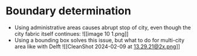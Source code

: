 # Boundary determination

- Using administrative areas causes abrupt stop of city, even though the city fabric itself continues:
![[image 10 1.png]]
- Using a bounding box solves this issue, but what to do for multi-city area like with Delft
![[CleanShot 2024-02-09 at 13.29.21@2x.png]]